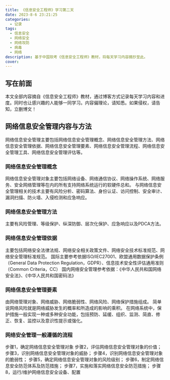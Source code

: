 ```yaml
---
title: 《信息安全工程师》学习第二天
date: 2023-8-6 23:21:25
categories:
  - 记录
tags:
  - 信息安全
  - 网络安全
  - 网络攻防
  - 病毒
  - 网络
description: 基于中国软考《信息安全工程师》教材，将每天学习内容摘抄至此。
cover:
---
```

## 写在前面
本文全部内容摘自《信息安全工程师》教材，通过博客方式记录每天学习内容和进度。同时也让感兴趣的人能够一同学习。内容偏理论，请知悉。如果侵权，请告知，立删博文！
## 网络信息安全管理内容与方法
网络信息安全管理主要包括网络信息安全管理概念、网络信息安全管理方法、网络信息安全管理依据、网络信息安全管理要素、网络信息安全管理流程、网络信息安全管理工具、网络信息安全管理评估等。
### 网络信息安全管理概念
网络信息安全管理对象主要包括网络设备、网络通信协议、网络操作系统、网络服务、安全网络管理等在内的所有支持网络系统运行的软硬件总和。
与网络信息安全管理相关的技术主要有风险分析、密码算法、身份认证、访问控制、安全审计、漏洞扫描、防火墙、入侵检测和应急响应。
### 网络信息安全管理方法
主要有风险管理、等级保护、纵深防御、层次化保护、应急响应以及PDCA方法。
### 网络信息安全管理依据
主要包括网络安全法律法规、网络安全相关政策文件、网络安全技术标准规范、网络安全管理标准规范。
国际主要参考依据ISO/IEC27001、欧盟通用数据保护条例（General Data Protection Regulation，GDPR）、信息技术安全性评估通用准则（Common Criteria，CC）
国内网络安全管理参考依据：《中华人民共和国网络安全法》、《中华人民共和国密码法》
### 网络信息安全管理要素
由网络管理对象、网络威胁、网络脆弱性、网络风险、网络保护措施组成。
简单说网络风险就是网络威胁发生的概率和所造成的影响的乘积。
在网络系统中，保护措施一般实现一种或多种安全功能，包括预防、延缓、组织、监测、简直、修正、恢复、监控以及意识性提示或强化。
### 网络安全管理一般遵循的流程
步骤1，确定网络信息安全管理对象
步骤2，评估网络信息安全管理对象的价值；
步骤3，识别网络信息安全管理对象的威胁；
步骤4，识别网络信息安全管理对象的脆弱性；
步骤5，确定网络信息安全管理对象的风险级别；
步骤6，制定网络信息安全防范体系及防范措施；
步骤7，实施和落实网络信息安全防范措施；
步骤8，运行/维护网络信息安全设备、配置





